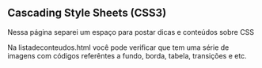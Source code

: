 ## Cascading Style Sheets (CSS3)

<p>Nessa página separei um espaço para postar dicas e conteúdos sobre CSS</p>

Na listadeconteudos.html você pode verificar que tem uma série de imagens com códigos referêntes a fundo, borda, tabela, transições e etc.
